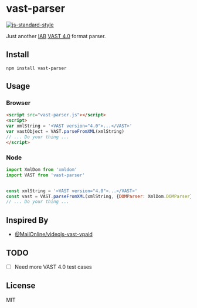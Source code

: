 # vast-parser
[![js-standard-style](https://img.shields.io/badge/code%20style-standard-brightgreen.svg)](http://standardjs.com)

Just another [IAB](https://www.iab.com/) [VAST 4.0](https://www.iab.com/guidelines/digital-video-ad-serving-template-vast-4-0/) format parser.

## Install
```
npm install vast-parser
```

## Usage

### Browser
```html
<script src="vast-parser.js"></script>
<script>
var xmlString = '<VAST version="4.0">...</VAST>'
var vastObject = VAST.parseFromXML(xmlString)
// ... Do your thing ...
</script>
```

### Node

```js
import XmlDom from 'xmldom'
import VAST from 'vast-parser'


const xmlString = '<VAST version="4.0">...</VAST>'
const vast = VAST.parseFromXML(xmlString, {DOMParser: XmlDom.DOMParser} )
// ... Do your thing ...
```

## Inspired By
- [@MailOnline/videojs-vast-vpaid](https://github.com/MailOnline/videojs-vast-vpaid)

## TODO
- [ ] Need more VAST 4.0 test cases

## License
MIT
